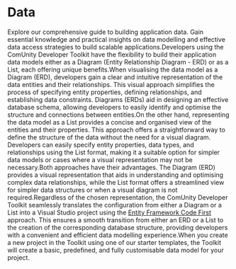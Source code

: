 # Data

Explore our comprehensive guide to building application data. Gain essential knowledge and practical insights on data modelling and effective data access strategies to build scalable applications.Developers using the ComUnity Developer Toolkit have the flexibility to build their application data models either as a Diagram (Entity Relationship Diagram - ERD) or as a List, each offering unique benefits.When visualising the data model as a Diagram (ERD), developers gain a clear and intuitive representation of the data entities and their relationships. This visual approach simplifies the process of specifying entity properties, defining relationships, and establishing data constraints. Diagrams (ERDs) aid in designing an effective database schema, allowing developers to easily identify and optimise the structure and connections between entities.On the other hand, representing the data model as a List provides a concise and organised view of the entities and their properties. This approach offers a straightforward way to define the structure of the data without the need for a visual diagram. Developers can easily specify entity properties, data types, and relationships using the List format, making it a suitable option for simpler data models or cases where a visual representation may not be necessary.Both approaches have their advantages. The Diagram (ERD) provides a visual representation that aids in understanding and optimising complex data relationships, while the List format offers a streamlined view for simpler data structures or when a visual diagram is not required.Regardless of the chosen representation, the ComUnity Developer Toolkit seamlessly translates the configuration from either a Diagram or a List into a Visual Studio project using the [Entity Framework Code First ](https://app.gitbook.com/o/v0hmafhved1NwFsQQmjL/s/ts7usaOWKl6I75i4yVg9/reference-articles/glossary#entity-framework-code-first)approach. This ensures a smooth transition from either an ERD or a List to the creation of the corresponding database structure, providing developers with a convenient and efficient data modelling experience.When you create a new project in the Toolkit using one of our starter templates, the Toolkit will create a basic, predefined, and fully customisable data model for your project.
